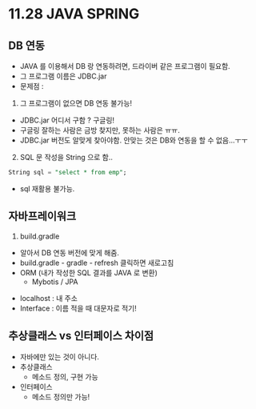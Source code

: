 # 11.28 JAVA SPRING
## DB 연동
- JAVA 를 이용해서  DB 랑 연동하려면, 드라이버 같은 프로그램이 필요함.
- 그 프로그램 이름은 JDBC.jar 
- 문제점 : 
1. 그 프로그램이 없으면 DB 연동 불가능!
  - JDBC.jar 어디서 구함 ? 구글링!
  - 구글링 잘하는 사람은 금방 찾지만, 못하는 사람은 ㅠㅠ.
  - JDBC.jar 버전도 알맞게 찾아야함. 안맞는 것은 DB와 연동을 할 수 없음...ㅜㅜ
2. SQL 문 작성을 String 으로 함..
```sql
String sql = "select * from emp";
```
  - sql 재활용 불가능.
## 자바프레이워크
1. build.gradle
  - 알아서 DB 연동 버전에 맞게 해줌.
  - build.gradle - gradle - refresh 클릭하면 새로고침
  - ORM (내가 작성한 SQL 결과를 JAVA 로 변환)
    - Mybotis / JPA

* localhost : 내 주소
* Interface : 이름 적을 때 대문자로 적기!

## 추상클래스  vs 인터페이스 차이점
- 자바에만 있는 것이 아니다.
- 추상클래스
  - 메소드 정의, 구현 가능
- 인터페이스
  - 메소드 정의만 가능!